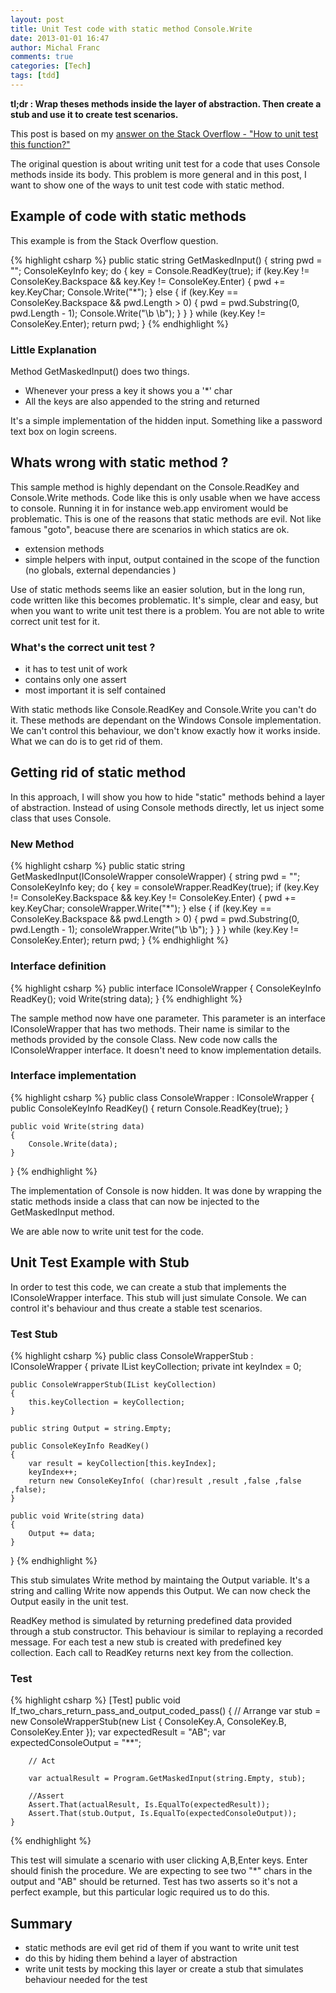 ```yaml
---
layout: post
title: Unit Test code with static method Console.Write
date: 2013-01-01 16:47
author: Michal Franc
comments: true
categories: [Tech]
tags: [tdd]
---
```

<strong>tl;dr : Wrap theses methods inside the layer of abstraction. Then create a stub and use it to create test scenarios.</strong>
<p>This post is based on my <a href="http://stackoverflow.com/a/13967995/104135">answer on the Stack Overflow - "How to unit test this function?"</a></p>
<p>The original question is about writing unit test for a code that uses Console methods inside its body. This problem is more general and in this post, I want to show one of the ways to unit test code with static method.</p>

<h2>Example of code with static methods</h2>
<p>This example is from the Stack Overflow question.</p>


{% highlight csharp %}
public static string GetMaskedInput()
{
    string pwd = "";
    ConsoleKeyInfo key;
    do
    {
        key = Console.ReadKey(true);
        if (key.Key != ConsoleKey.Backspace &amp;&amp; key.Key != ConsoleKey.Enter)
        {
            pwd += key.KeyChar;
            Console.Write("*");
        }
        else
        {
            if (key.Key == ConsoleKey.Backspace &amp;&amp; pwd.Length > 0)
            {
                pwd = pwd.Substring(0, pwd.Length - 1);
                Console.Write("\b \b");
            }
        }
    }
    while (key.Key != ConsoleKey.Enter);
    return pwd;
}
{% endhighlight %}

<h3>Little Explanation</h3>
Method GetMaskedInput() does two things. 

<ul>
	<li>Whenever your press a key it shows you a '*' char</li>
	<li>All the keys are also appended to the string and returned</li>
</ul>

<p>It's a simple implementation of the hidden input. Something like a password text box on login screens.</p>

<h2>Whats wrong with static method ?</h2>

<p>This sample method is highly dependant on the Console.ReadKey and Console.Write methods. Code like this is only usable when we have access to console. Running it in for instance web.app enviroment would be problematic. This is one of the reasons that static methods are evil. Not like famous "goto", beacuse there are scenarios in which statics are ok.</p>

<ul>
	<li>extension methods</li>
	<li>simple helpers with input, output contained in the scope of the function (no globals, external dependancies )</li>
</ul>

<p>Use of static methods seems like an easier solution, but in the long run, code written like this becomes problematic. It's simple, clear and easy, but when you want to write unit test there is a problem. You are not able to write correct unit test for it.</p>
<h3>What's the correct unit test ?</h3>
<ul>
	<li>it has to test unit of work</li>
	<li>contains only one assert</li>
	<li>most important it is self contained</li>
</ul>
<p>With static methods like Console.ReadKey and Console.Write you can't do it. These methods are dependant on the Windows Console implementation. We can't control this behaviour, we don't know exactly how it works inside. What we can do is to get rid of them.</p>

<h2>Getting rid of static method</h2>
<p>In this approach, I will show you how to hide "static" methods behind a layer of abstraction. Instead of using Console methods directly, let us inject some class that uses Console.</p>

<h3>New Method</h3>

{% highlight csharp %}
public static string GetMaskedInput(IConsoleWrapper consoleWrapper)
{
    string pwd = "";
    ConsoleKeyInfo key;
    do
    {
        key = consoleWrapper.ReadKey(true);
        if (key.Key != ConsoleKey.Backspace &amp;&amp; key.Key != ConsoleKey.Enter)
        {
            pwd += key.KeyChar;
            consoleWrapper.Write("*");
        }
        else
        {
            if (key.Key == ConsoleKey.Backspace &amp;&amp; pwd.Length > 0)
            {
                pwd = pwd.Substring(0, pwd.Length - 1);
                consoleWrapper.Write("\b \b");
            }
        }
    }
    while (key.Key != ConsoleKey.Enter);
    return pwd;
}
{% endhighlight %}

<h3>Interface definition</h3>

{% highlight csharp %}
public interface IConsoleWrapper
{
    ConsoleKeyInfo ReadKey();
    void Write(string data);
}
{% endhighlight %}

<p>The sample method now have one parameter. This parameter is an interface IConsoleWrapper that has two methods. Their name is similar to the methods provided by the console Class. New code now calls the IConsoleWrapper interface. It doesn't need to know implementation details.</p>

<h3>Interface implementation</h3>

{% highlight csharp %}
public class ConsoleWrapper : IConsoleWrapper
{
    public ConsoleKeyInfo ReadKey()
    {
        return Console.ReadKey(true);
    }

    public void Write(string data)
    {
        Console.Write(data);
    }
}
{% endhighlight %}


<p>The implementation of Console is now hidden. It was done by wrapping the static methods inside a class that can now be injected to the GetMaskedInput method.</p>

<p>We are able now to write unit test for the code.</p>

<h2>Unit Test Example with Stub</h2>
<p>In order to test this code, we can create a stub that implements the IConsoleWrapper interface. This stub will just simulate Console. We can control it's behaviour and thus create a stable test scenarios.</p>

<h3>Test Stub</h3>

{% highlight csharp %}
public class ConsoleWrapperStub : IConsoleWrapper
{
    private IList keyCollection;
    private int keyIndex = 0;

    public ConsoleWrapperStub(IList keyCollection)
    {
        this.keyCollection = keyCollection;
    }

    public string Output = string.Empty;

    public ConsoleKeyInfo ReadKey()
    {
        var result = keyCollection[this.keyIndex];
        keyIndex++;
        return new ConsoleKeyInfo( (char)result ,result ,false ,false ,false);
    }

    public void Write(string data)
    {	
        Output += data;
    }
}
{% endhighlight %}


<p>
This stub simulates Write method by maintaing the Output variable. It's a string  and calling Write now appends this Output. We can now check the Output easily in the unit test. 
</p>
<p>
ReadKey method is simulated by returning predefined data provided through a stub constructor. This behaviour is similar to replaying a recorded message. For each test a new stub is created with predefined key collection. Each call to ReadKey returns next key from the collection.
</p>


<h3>Test</h3>

{% highlight csharp %}
 [Test]
    public void If_two_chars_return_pass_and_output_coded_pass()
    {
        // Arrange
        var stub = new ConsoleWrapperStub(new List
            { ConsoleKey.A, ConsoleKey.B, ConsoleKey.Enter });
        var expectedResult = "AB";
        var expectedConsoleOutput = "**";

        // Act

        var actualResult = Program.GetMaskedInput(string.Empty, stub);

        //Assert     
        Assert.That(actualResult, Is.EqualTo(expectedResult));
        Assert.That(stub.Output, Is.EqualTo(expectedConsoleOutput));
    }
{% endhighlight %}



<p>
This test will simulate a scenario with user clicking A,B,Enter keys. Enter should finish the procedure. We are expecting to see two "*" chars in the output and "AB" should be returned. Test has two asserts so it's not a perfect example, but this particular logic required us to do this.
</p>


<h2>Summary</h2>

<ul>
 <li>static methods are evil get rid of them if you want to write unit test</li>
 <li>do this by hiding them behind a layer of abstraction</li>
 <li>write unit tests by mocking this layer or create a stub that simulates behaviour needed for the test</li>
</ul>

